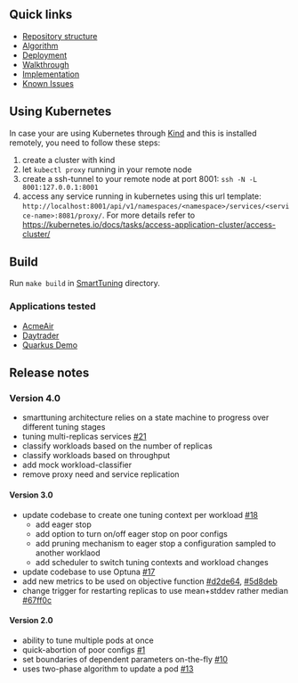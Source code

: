 ## Quick links

* [Repository structure](optimization/README.md)
* [Algorithm](optimization/docs/README.md)
* [Deployment](optimization/manifests/README.md)
* [Walkthrough](WALKTHROUGH.md)
* [Implementation](optimization/smarttuning/README.md)
* [Known Issues](KNOWN_ISSUES.md)

## Using Kubernetes

In case your are using Kubernetes through [Kind](https://kind.sigs.k8s.io/) and
this is installed remotely, you need to follow these steps:

1. create a cluster with kind
2. let `kubectl proxy` running in your remote node
3. create a ssh-tunnel to your remote node at port 8001: `ssh -N -L 8001:127.0.0.1:8001`
4. access any service running in kubernetes using this url template: `http://localhost:8001/api/v1/namespaces/<namespace>/services/<service-name>:8081/proxy/`. For more details refer to <https://kubernetes.io/docs/tasks/access-application-cluster/access-cluster/>

## Build

Run `make build` in [SmartTuning](optimization/) directory.

### Applications tested

* [AcmeAir](https://github.com/adalrsjr1/acmeair-monolithic-java)
* [Daytrader](https://github.com/OpenLiberty/sample.daytrader8)
* [Quarkus Demo](https://github.com/adalrsjr1/quarkusRestCrudDemo)

## Release notes

### Version 4.0
* smarttuning architecture relies on a state machine to progress over different
  tuning stages
* tuning multi-replicas services [#21](/../../issues/21)
* classify workloads based on the number of replicas
* classify workloads based on throughput
* add mock workload-classifier
* remove proxy need and service replication
#### Version 3.0
* update codebase to create one tuning context per workload [#18](/../../issues/18)
  * add eager stop
  * add option to turn on/off eager stop on poor configs
  * add pruning mechanism to eager stop a configuration sampled to another
    worklaod
  * add scheduler to switch tuning contexts and workload changes
* update codebase to use Optuna [#17](/../../issues/17)
* add new metrics to be used on objective function
  [#d2de64](https://github.ibm.com/Adalberto/smart-tuning/pull/17/commits/d2de64ef49e0a5b768fd4f7e24fb9a46040871d7), [#5d8deb](https://github.ibm.com/Adalberto/smart-tuning/pull/17/commits/5d8deb56a06aeb9276e36e51c52d31fc659aefe6)
* change trigger for restarting replicas to use mean+stddev rather median
  [#67ff0c](https://github.ibm.com/Adalberto/smart-tuning/commit/d2de64ef49e0a5b768fd4f7e24fb9a46040871d7)

#### Version 2.0
* ability to tune multiple pods at once
* quick-abortion of poor configs  [#1](/../../issues/1)
* set boundaries of dependent parameters on-the-fly [#10](/../../issues/10)
* uses two-phase algorithm to update a pod [#13](/../../issues/13)
